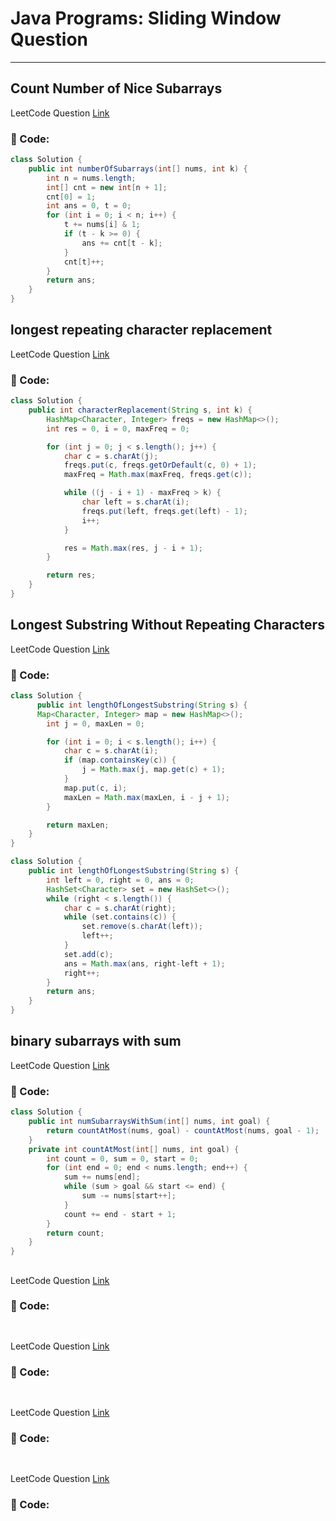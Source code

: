 # Java Programs: Sliding Window Question

---

## Count Number of Nice Subarrays

LeetCode Question [Link](https://leetcode.com/problems/count-number-of-nice-subarrays/description/)

### 📄 Code:

```java
class Solution {
    public int numberOfSubarrays(int[] nums, int k) {
        int n = nums.length;
        int[] cnt = new int[n + 1];
        cnt[0] = 1;
        int ans = 0, t = 0;
        for (int i = 0; i < n; i++) {
            t += nums[i] & 1;
            if (t - k >= 0) {
                ans += cnt[t - k];
            }
            cnt[t]++;
        }
        return ans;
    }
}
```

## longest repeating character replacement

LeetCode Question [Link](https://leetcode.com/problems/longest-repeating-character-replacement/)

### 📄 Code:

```java
class Solution {
    public int characterReplacement(String s, int k) {
        HashMap<Character, Integer> freqs = new HashMap<>();
        int res = 0, i = 0, maxFreq = 0;

        for (int j = 0; j < s.length(); j++) {
            char c = s.charAt(j);
            freqs.put(c, freqs.getOrDefault(c, 0) + 1);
            maxFreq = Math.max(maxFreq, freqs.get(c));

            while ((j - i + 1) - maxFreq > k) {
                char left = s.charAt(i);
                freqs.put(left, freqs.get(left) - 1);
                i++;
            }

            res = Math.max(res, j - i + 1);
        }

        return res;
    }
}
```

## Longest Substring Without Repeating Characters

LeetCode Question [Link](https://leetcode.com/problems/longest-substring-without-repeating-characters/)

### 📄 Code:

```java
class Solution {
      public int lengthOfLongestSubstring(String s) {
      Map<Character, Integer> map = new HashMap<>();
        int j = 0, maxLen = 0;

        for (int i = 0; i < s.length(); i++) {
            char c = s.charAt(i);
            if (map.containsKey(c)) {
                j = Math.max(j, map.get(c) + 1);
            }
            map.put(c, i);
            maxLen = Math.max(maxLen, i - j + 1);
        }

        return maxLen;
    }
}
```

```java
class Solution {
    public int lengthOfLongestSubstring(String s) {
        int left = 0, right = 0, ans = 0;
        HashSet<Character> set = new HashSet<>();
        while (right < s.length()) {
            char c = s.charAt(right);
            while (set.contains(c)) {
                set.remove(s.charAt(left));
                left++;
            }
            set.add(c);
            ans = Math.max(ans, right-left + 1);
            right++;
        }
        return ans;
    }
}
```

## binary subarrays with sum

LeetCode Question [Link](https://leetcode.com/problems/binary-subarrays-with-sum/)

### 📄 Code:

```java
class Solution {
    public int numSubarraysWithSum(int[] nums, int goal) {
        return countAtMost(nums, goal) - countAtMost(nums, goal - 1);
    }
    private int countAtMost(int[] nums, int goal) {
        int count = 0, sum = 0, start = 0;
        for (int end = 0; end < nums.length; end++) {
            sum += nums[end];
            while (sum > goal && start <= end) {
                sum -= nums[start++];
            }
            count += end - start + 1;
        }
        return count;
    }
}

```

##

LeetCode Question [Link]()

### 📄 Code:

```java

```

##

LeetCode Question [Link]()

### 📄 Code:

```java

```

##

LeetCode Question [Link]()

### 📄 Code:

```java

```

##

LeetCode Question [Link]()

### 📄 Code:

```java

```
